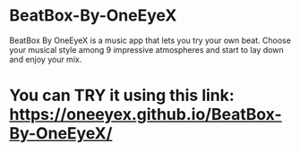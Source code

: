 # BeatBox-By-OneEyeX
BeatBox By OneEyeX is a music app that lets you try your own beat. Choose your musical style among 9 impressive atmospheres and start to lay down and enjoy your mix.

# You can TRY it using this link: https://oneeyex.github.io/BeatBox-By-OneEyeX/
